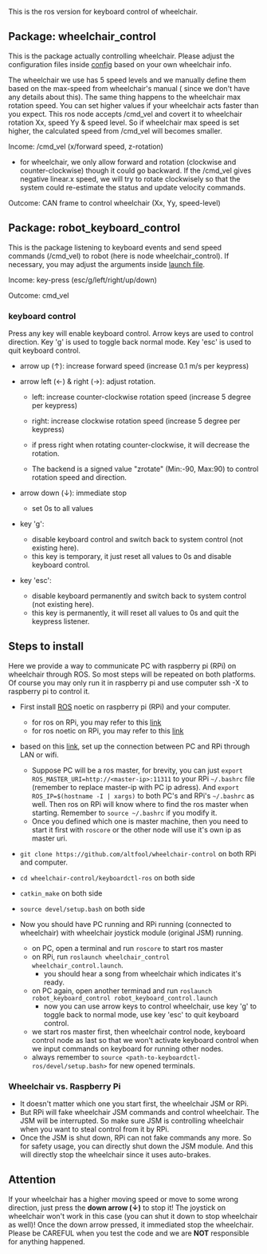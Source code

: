 This is the ros version for keyboard control of wheelchair.

## Package: wheelchair_control

This is the package actually controlling wheelchair. Please adjust the configuration files
inside [config](/keyboardctl-ros/src/wheelchair_control/config) based on your own wheelchair info.

The wheelchair we use has 5 speed levels and we manually define them based on the max-speed from wheelchair's manual (
since we don't have any details about this). The same thing happens to the wheelchair max rotation speed. You can set
higher values if your wheelchair acts faster than you expect. This ros node accepts /cmd_vel and covert it to wheelchair
rotation Xx, speed Yy & speed level. So if wheelchair max speed is set higher, the calculated speed from /cmd_vel will
becomes smaller.

Income: /cmd_vel (x/forward speed, z-rotation)

* for wheelchair, we only allow forward and rotation (clockwise and counter-clockwise) though it could go backward. If
  the /cmd_vel gives negative linear.x speed, we will try to rotate clockwisely so that the system could re-estimate the
  status and update velocity commands.

Outcome: CAN frame to control wheelchair (Xx, Yy, speed-level)

## Package: robot_keyboard_control

This is the package listening to keyboard events and send speed commands (/cmd_vel) to robot (here is node
wheelchair_control). If necessary, you may adjust the arguments
inside [launch file](/keyboardctl-ros/src/robot_keyboard_control/launch/robot_keyboard_control.launch).

Income: key-press (esc/g/left/right/up/down)

Outcome: cmd_vel

### keyboard control

Press any key will enable keyboard control. Arrow keys are used to control direction. Key 'g' is used to toggle back
normal mode. Key 'esc' is used to quit keyboard control.

* arrow up (&uarr;): increase forward speed (increase 0.1 m/s per keypress)

* arrow left (&larr;) & right (&rarr;): adjust rotation.

    * left: increase counter-clockwise rotation speed (increase 5 degree per keypress)

    * right: increase clockwise rotation speed (increase 5 degree per keypress)

    * if press right when rotating counter-clockwise, it will decrease the rotation.

    * The backend is a signed value "zrotate" (Min:-90, Max:90) to control rotation speed and direction.

* arrow down (&darr;): immediate stop

    * set 0s to all values

* key 'g':

    * disable keyboard control and switch back to system control (not existing here).
    * this key is temporary, it just reset all values to 0s and disable keyboard control.

* key 'esc':

    * disable keyboard permanently and switch back to system control (not existing here).
    * this key is permanently, it will reset all values to 0s and quit the keypress listener.

## Steps to install

Here we provide a way to communicate PC with raspberry pi (RPi) on wheelchair through ROS. So most steps will be
repeated on both platforms. Of course you may only run it in raspberry pi and use computer ssh -X to raspberry pi to
control it.

* First install [ROS](http://wiki.ros.org/ROS/Installation) noetic on raspberry pi (RPi) and your computer.
    * for ros on RPi, you may refer to this [link](http://wiki.ros.org/ROSberryPi/Setting%20up%20ROS%20on%20RaspberryPi)
    * for ros noetic on RPi, you may refer to this [link](https://varhowto.com/install-ros-noetic-raspberry-pi-4/)
* based on this [link](http://wiki.ros.org/ROS/Tutorials/MultipleMachines), set up the connection between PC and RPi
  through LAN or wifi.
    * Suppose PC will be a ros master, for brevity, you can just `export ROS_MASTER_URI=http://<master-ip>:11311` to
      your RPi `~/.bashrc` file (remember to replace master-ip with PC ip adress).
      And `export ROS_IP=$(hostname -I | xargs)` to both PC's and RPi's `~/.bashrc` as well. Then ros on RPi will know
      where to find the ros master when starting. Remember to `source ~/.bashrc` if you modify it.
    * Once you defined which one is master machine, then you need to start it first with `roscore` or the other node
      will use it's own ip as master uri.
* `git clone https://github.com/altfool/wheelchair-control` on both RPi and computer.

* `cd wheelchair-control/keyboardctl-ros` on both side

* `catkin_make` on both side

* `source devel/setup.bash` on both side

* Now you should have PC running and RPi running (connected to wheelchair) with wheelchair joystick module (original
  JSM) running.
    * on PC, open a terminal and run `roscore` to start ros master
    * on RPi, run `roslaunch wheelchair_control wheelchair_control.launch`.
        * you should hear a song from wheelchair which indicates it's ready.
    * on PC again, open another terminad and run `roslaunch robot_keyboard_control robot_keyboard_control.launch`
        * now you can use arrow keys to control wheelchair, use key 'g' to toggle back to normal mode, use key 'esc' to
          quit keyboard control.
    * we start ros master first, then wheelchair control node, keyboard control node as last so that we won't activate
      keyboard control when we input commands on keyboard for running other nodes.
    * always remember to `source <path-to-keyboardctl-ros/devel/setup.bash>` for new opened terminals.

### Wheelchair vs. Raspberry Pi

* It doesn't matter which one you start first, the wheelchair JSM or RPi.
* But RPi will fake wheelchair JSM commands and control wheelchair. The JSM will be interrupted. So make sure JSM is
  controlling wheelchair when you want to steal control from it by RPi.
* Once the JSM is shut down, RPi can not fake commands any more. So for safety usage, you can directly shut down the JSM
  module. And this will directly stop the wheelchair since it uses auto-brakes.

## Attention

If your wheelchair has a higher moving speed or move to some wrong direction, just press the **down arrow (&darr;)** to
stop it! The joystick on wheelchair won't work in this case (you can shut it down to stop wheelchair as well)! Once the
down arrow pressed, it immediated stop the wheelchair. Please be CAREFUL when you test the code and we are **NOT**
responsible for anything happened.

